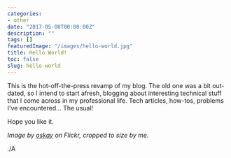 ```yaml
---
categories:
- other
date: "2017-05-08T00:00:00Z"
description: ""
tags: []
featuredImage: "/images/hello-world.jpg"
title: Hello World!
toc: false
slug: hello-world
---
```


This is the hot-off-the-press revamp of my blog. <!--more-->The old one was a
bit out-dated, so I intend to start afresh, blogging about interesting technical
stuff that I come across in my professional life. Tech articles, how-tos,
problems I've encountered... The usual!

Hope you like it.

*Image by [oskay](https://www.flickr.com/photos/oskay/472097903) on Flickr,
cropped to size by me.*

./A
